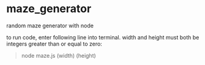 # maze_generator
random maze generator with node

to run code, enter following line into terminal. width and height must both be integers greater than or equal to zero: 
 >node maze.js (width) (height)
